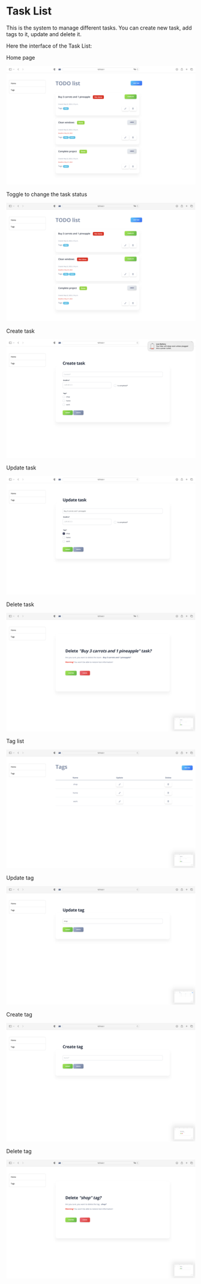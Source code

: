 # Task List
This is the system to manage different tasks. You can create new task, add tags to it, update and delete it.

Here the interface of the Task List:

Home page

![TaskList Home](interface/home_page.png)

Toggle to change the task status

![TaskList Toggle](interface/toggle.png)

Create task

![TaskList Create task](interface/create_task.png)

Update task

![TaskList Update task](interface/update_task.png)

Delete task 

![TaskList Delete task](interface/delete_task.png)

Tag list

![TaskList Tag list](interface/tag_list.png)

Update tag

![TaskList Update tag](interface/update_tag.png)

Create tag

![TaskList Home](interface/create_tag.png)

Delete tag

![TaskList Home](interface/delete_tag.png)
